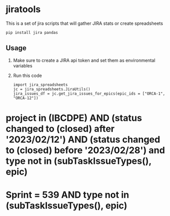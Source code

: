 # jiratools
This is a set of jira scripts that will gather JIRA stats or create spreadsheets

```
pip install jira pandas
```


## Usage

1. Make sure to create a JIRA api token and set them as environmental variables
2. Run this code

    ```
    import jira_spreadsheets
    jc = jira_spreadsheets.JiraUtils()
    jira_issues_df = jc.get_jira_issues_for_epics(epic_ids = ["ORCA-1", "ORCA-12"])
    ```


# project in (IBCDPE) AND (status changed to (closed) after '2023/02/12') AND (status changed to (closed) before '2023/02/28') and type not in (subTaskIssueTypes(), epic)

# Sprint = 539 AND type not in (subTaskIssueTypes(), epic)